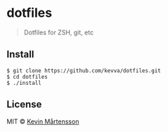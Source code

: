 # dotfiles

> Dotfiles for ZSH, git, etc


## Install

```
$ git clone https://github.com/kevva/dotfiles.git
$ cd dotfiles
$ ./install
```


## License

MIT © [Kevin Mårtensson](https://github.com/kevva)
